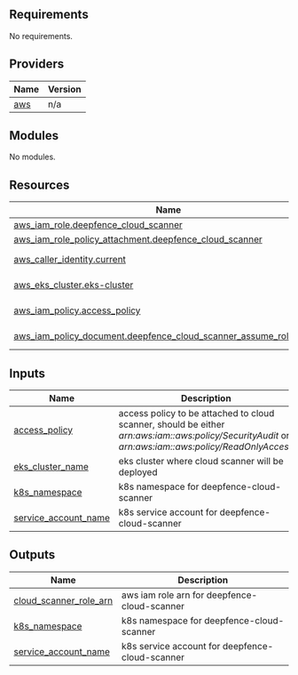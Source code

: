 <!-- BEGIN_TF_DOCS -->
## Requirements

No requirements.

## Providers

| Name | Version |
|------|---------|
| <a name="provider_aws"></a> [aws](#provider\_aws) | n/a |

## Modules

No modules.

## Resources

| Name | Type |
|------|------|
| [aws_iam_role.deepfence_cloud_scanner](https://registry.terraform.io/providers/hashicorp/aws/latest/docs/resources/iam_role) | resource |
| [aws_iam_role_policy_attachment.deepfence_cloud_scanner](https://registry.terraform.io/providers/hashicorp/aws/latest/docs/resources/iam_role_policy_attachment) | resource |
| [aws_caller_identity.current](https://registry.terraform.io/providers/hashicorp/aws/latest/docs/data-sources/caller_identity) | data source |
| [aws_eks_cluster.eks-cluster](https://registry.terraform.io/providers/hashicorp/aws/latest/docs/data-sources/eks_cluster) | data source |
| [aws_iam_policy.access_policy](https://registry.terraform.io/providers/hashicorp/aws/latest/docs/data-sources/iam_policy) | data source |
| [aws_iam_policy_document.deepfence_cloud_scanner_assume_role_policy](https://registry.terraform.io/providers/hashicorp/aws/latest/docs/data-sources/iam_policy_document) | data source |

## Inputs

| Name | Description | Type | Default | Required |
|------|-------------|------|---------|:--------:|
| <a name="input_access_policy"></a> [access\_policy](#input\_access\_policy) | access policy to be attached to cloud scanner, should be either *arn:aws:iam::aws:policy/SecurityAudit* or *arn:aws:iam::aws:policy/ReadOnlyAccess* | `string` | `"arn:aws:iam::aws:policy/SecurityAudit"` | no |
| <a name="input_eks_cluster_name"></a> [eks\_cluster\_name](#input\_eks\_cluster\_name) | eks cluster where cloud scanner will be deployed | `string` | n/a | yes |
| <a name="input_k8s_namespace"></a> [k8s\_namespace](#input\_k8s\_namespace) | k8s namespace for deepfence-cloud-scanner | `string` | `"deepfence"` | no |
| <a name="input_service_account_name"></a> [service\_account\_name](#input\_service\_account\_name) | k8s service account for deepfence-cloud-scanner | `string` | `"deepfence-cloud-scanner"` | no |

## Outputs

| Name | Description |
|------|-------------|
| <a name="output_cloud_scanner_role_arn"></a> [cloud\_scanner\_role\_arn](#output\_cloud\_scanner\_role\_arn) | aws iam role arn for deepfence-cloud-scanner |
| <a name="output_k8s_namespace"></a> [k8s\_namespace](#output\_k8s\_namespace) | k8s namespace for deepfence-cloud-scanner |
| <a name="output_service_account_name"></a> [service\_account\_name](#output\_service\_account\_name) | k8s service account for deepfence-cloud-scanner |
<!-- END_TF_DOCS -->